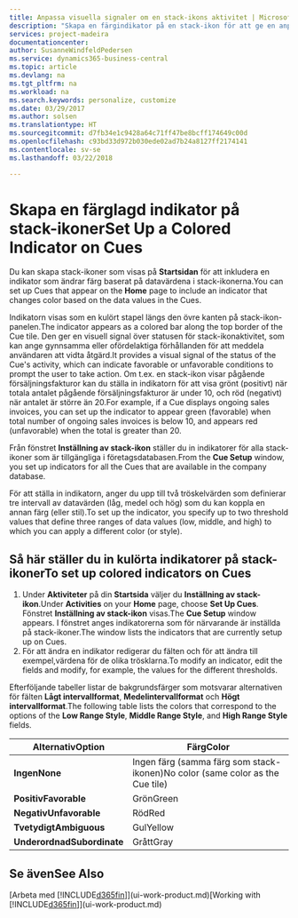 ```yaml
---
title: Anpassa visuella signaler om en stack-ikons aktivitet | Microsoft Docs
description: "Skapa en färgindikator på en stack-ikon för att ge en anpassad visuell signal på stack-ikonens aktivitet."
services: project-madeira
documentationcenter: 
author: SusanneWindfeldPedersen
ms.service: dynamics365-business-central
ms.topic: article
ms.devlang: na
ms.tgt_pltfrm: na
ms.workload: na
ms.search.keywords: personalize, customize
ms.date: 03/29/2017
ms.author: solsen
ms.translationtype: HT
ms.sourcegitcommit: d7fb34e1c9428a64c71ff47be8bcff174649c00d
ms.openlocfilehash: c93bd33d972b030ede02ad7b24a8127ff2174141
ms.contentlocale: sv-se
ms.lasthandoff: 03/22/2018

---
```

# <a name="set-up-a-colored-indicator-on-cues"></a><span data-ttu-id="6d9e3-103">Skapa en färglagd indikator på stack-ikoner</span><span class="sxs-lookup"><span data-stu-id="6d9e3-103">Set Up a Colored Indicator on Cues</span></span>
<span data-ttu-id="6d9e3-104">Du kan skapa stack-ikoner som visas på **Startsidan** för att inkludera en indikator som ändrar färg baserat på datavärdena i stack-ikonerna.</span><span class="sxs-lookup"><span data-stu-id="6d9e3-104">You can set up Cues that appear on the **Home** page to include an indicator that changes color based on the data values in the Cues.</span></span>

<span data-ttu-id="6d9e3-105">Indikatorn visas som en kulört stapel längs den övre kanten på stack-ikon-panelen.</span><span class="sxs-lookup"><span data-stu-id="6d9e3-105">The indicator appears as a colored bar along the top border of the Cue tile.</span></span> <span data-ttu-id="6d9e3-106">Den ger en visuell signal över statusen för stack-ikonaktivitet, som kan ange gynnsamma eller ofördelaktiga förhållanden för att meddela användaren att vidta åtgärd.</span><span class="sxs-lookup"><span data-stu-id="6d9e3-106">It provides a visual signal of the status of the Cue's activity, which can indicate favorable or unfavorable conditions to prompt the user to take action.</span></span> <span data-ttu-id="6d9e3-107">Om t.ex. en stack-ikon visar pågående försäljningsfakturor kan du ställa in indikatorn för att visa grönt (positivt) när totala antalet pågående försäljningsfakturor är under 10, och röd (negativt) när antalet är större än 20.</span><span class="sxs-lookup"><span data-stu-id="6d9e3-107">For example, if a Cue displays ongoing sales invoices, you can set up the indicator to appear green (favorable) when total number of ongoing sales invoices is below 10, and appears red (unfavorable) when the total is greater than 20.</span></span>

<span data-ttu-id="6d9e3-108">Från fönstret **Inställning av stack-ikon** ställer du in indikatorer för alla stack-ikoner som är tillgängliga i företagsdatabasen.</span><span class="sxs-lookup"><span data-stu-id="6d9e3-108">From the **Cue Setup** window, you set up indicators for all the Cues that are available in the company database.</span></span>

<span data-ttu-id="6d9e3-109">För att ställa in indikatorn, anger du upp till två tröskelvärden som definierar tre intervall av datavärden (låg, medel och hög) som du kan koppla en annan färg (eller stil).</span><span class="sxs-lookup"><span data-stu-id="6d9e3-109">To set up the indicator, you specify up to two threshold values that define three ranges of data values (low, middle, and high) to which you can apply a different color (or style).</span></span>

## <a name="to-set-up-colored-indicators-on-cues"></a><span data-ttu-id="6d9e3-110">Så här ställer du in kulörta indikatorer på stack-ikoner</span><span class="sxs-lookup"><span data-stu-id="6d9e3-110">To set up colored indicators on Cues</span></span>
1. <span data-ttu-id="6d9e3-111">Under **Aktiviteter** på din **Startsida** väljer du **Inställning av stack-ikon**.</span><span class="sxs-lookup"><span data-stu-id="6d9e3-111">Under **Activities** on your **Home** page, choose **Set Up Cues**.</span></span>  
   <span data-ttu-id="6d9e3-112">Fönstret **Inställning av stack-ikon** visas.</span><span class="sxs-lookup"><span data-stu-id="6d9e3-112">The **Cue Setup** window appears.</span></span> <span data-ttu-id="6d9e3-113">I fönstret anges indikatorerna som för närvarande är inställda på stack-ikoner.</span><span class="sxs-lookup"><span data-stu-id="6d9e3-113">The window lists the indicators that are currently setup up on Cues.</span></span>
2. <span data-ttu-id="6d9e3-114">För att ändra en indikator redigerar du fälten och för att ändra till exempel,värdena för de olika trösklarna.</span><span class="sxs-lookup"><span data-stu-id="6d9e3-114">To modify an indicator, edit the fields and modify, for example, the values for the different thresholds.</span></span>  

<span data-ttu-id="6d9e3-115">Efterföljande tabeller listar de bakgrundsfärger som motsvarar alternativen för fälten **Lågt intervallformat**, **Medelintervallformat** och **Högt intervallformat**.</span><span class="sxs-lookup"><span data-stu-id="6d9e3-115">The following table lists the colors that correspond to the options of the **Low Range Style**, **Middle Range Style**, and **High Range Style** fields.</span></span>

| <span data-ttu-id="6d9e3-116">Alternativ</span><span class="sxs-lookup"><span data-stu-id="6d9e3-116">Option</span></span> | <span data-ttu-id="6d9e3-117">Färg</span><span class="sxs-lookup"><span data-stu-id="6d9e3-117">Color</span></span> |
| --- | --- |
| <span data-ttu-id="6d9e3-118">**Ingen**</span><span class="sxs-lookup"><span data-stu-id="6d9e3-118">**None**</span></span> |<span data-ttu-id="6d9e3-119">Ingen färg (samma färg som stack-ikonen)</span><span class="sxs-lookup"><span data-stu-id="6d9e3-119">No color (same color as the Cue tile)</span></span>|
| <span data-ttu-id="6d9e3-120">**Positiv**</span><span class="sxs-lookup"><span data-stu-id="6d9e3-120">**Favorable**</span></span> |<span data-ttu-id="6d9e3-121">Grön</span><span class="sxs-lookup"><span data-stu-id="6d9e3-121">Green</span></span> |
| <span data-ttu-id="6d9e3-122">**Negativ**</span><span class="sxs-lookup"><span data-stu-id="6d9e3-122">**Unfavorable**</span></span> |<span data-ttu-id="6d9e3-123">Röd</span><span class="sxs-lookup"><span data-stu-id="6d9e3-123">Red</span></span> |
| <span data-ttu-id="6d9e3-124">**Tvetydigt**</span><span class="sxs-lookup"><span data-stu-id="6d9e3-124">**Ambiguous**</span></span> |<span data-ttu-id="6d9e3-125">Gul</span><span class="sxs-lookup"><span data-stu-id="6d9e3-125">Yellow</span></span> |
| <span data-ttu-id="6d9e3-126">**Underordnad**</span><span class="sxs-lookup"><span data-stu-id="6d9e3-126">**Subordinate**</span></span> |<span data-ttu-id="6d9e3-127">Grått</span><span class="sxs-lookup"><span data-stu-id="6d9e3-127">Gray</span></span> |

## <a name="see-also"></a><span data-ttu-id="6d9e3-128">Se även</span><span class="sxs-lookup"><span data-stu-id="6d9e3-128">See Also</span></span>
<span data-ttu-id="6d9e3-129">[Arbeta med [!INCLUDE[d365fin](includes/d365fin_md.md)]](ui-work-product.md)</span><span class="sxs-lookup"><span data-stu-id="6d9e3-129">[Working with [!INCLUDE[d365fin](includes/d365fin_md.md)]](ui-work-product.md)</span></span>

